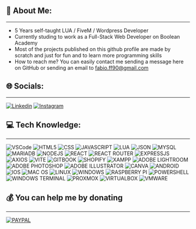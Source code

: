 ## 💫 About Me:
<hr>

- 5 Years self-taught LUA / FiveM / Wordpress Developer
- Currently studing to work as a Full-Stack Web Developer on Boolean Academy
- Most of the projects published on this github profile are made by scratch and just for fun and to learn more programming skills
- How to reach me? You can easily contact me sending a message here on GitHub or sending an email to fabio.ff90@gmail.com

## 🌐 Socials:
<hr>

[![Linkedin](https://img.shields.io/badge/LinkedIn-0077B5?style=for-the-badge&logo=linkedin&logoColor=white)](https://www.linkedin.com/in/fabioferrero90/) [![Instagram](https://img.shields.io/badge/Instagram-E4405F?style=for-the-badge&logo=instagram&logoColor=white)](https://www.instagram.com/realsly.jpg)

## 💻 Tech Knowledge:
<hr>

![VSCode](https://img.shields.io/badge/VSCode-0078D4?style=for-the-badge&logo=visual%20studio%20code&logoColor=white
) ![HTML5](https://img.shields.io/badge/HTML5-E34F26?style=for-the-badge&logo=html5&logoColor=white) ![CSS](https://img.shields.io/badge/CSS3-1572B6?style=for-the-badge&logo=css3&logoColor=white) ![JAVASCRIPT](https://img.shields.io/badge/JavaScript-323330?style=for-the-badge&logo=javascript&logoColor=F7DF1E) ![LUA](https://img.shields.io/badge/Lua-2C2D72?style=for-the-badge&logo=lua&logoColor=white) ![JSON](https://img.shields.io/badge/json-5E5C5C?style=for-the-badge&logo=json&logoColor=white) ![MYSQL](https://img.shields.io/badge/MySQL-005C84?style=for-the-badge&logo=mysql&logoColor=white) ![MARIADB](https://img.shields.io/badge/MariaDB-003545?style=for-the-badge&logo=mariadb&logoColor=white) ![NODEJS](https://img.shields.io/badge/Node%20js-339933?style=for-the-badge&logo=nodedotjs&logoColor=white) ![REACT](https://img.shields.io/badge/React-20232A?style=for-the-badge&logo=react&logoColor=61DAFB) ![REACT ROUTER](https://img.shields.io/badge/React_Router-CA4245?style=for-the-badge&logo=react-router&logoColor=white) ![EXPRESSJS](https://img.shields.io/badge/Express%20js-000000?style=for-the-badge&logo=express&logoColor=white) ![AXIOS](https://img.shields.io/badge/axios-671ddf?&style=for-the-badge&logo=axios&logoColor=white) ![VITE](https://img.shields.io/badge/Vite-B73BFE?style=for-the-badge&logo=vite&logoColor=FFD62E) ![GITBOOK](https://img.shields.io/badge/GitBook-7B36ED?style=for-the-badge&logo=gitbook&logoColor=white) ![SHOPIFY](https://img.shields.io/badge/shopify-8DB543?style=for-the-badge&logo=Shopify&logoColor=white) ![XAMPP](https://img.shields.io/badge/Xampp-F37623?style=for-the-badge&logo=xampp&logoColor=white) ![ADOBE LIGHTROOM](https://img.shields.io/badge/Adobe%20Lightroom-31A8FF?style=for-the-badge&logo=Adobe%20Lightroom&logoColor=white) ![ADOBE PHOTOSHOP](https://img.shields.io/badge/Adobe%20Photoshop-31A8FF?style=for-the-badge&logo=Adobe%20Photoshop&logoColor=black) ![ADOBE ILLUSTRATOR](https://img.shields.io/badge/Adobe%20Illustrator-FF9A00?style=for-the-badge&logo=adobe%20illustrator&logoColor=white) ![CANVA](https://img.shields.io/badge/Canva-%2300C4CC.svg?&style=for-the-badge&logo=Canva&logoColor=white) ![ANDROID](https://img.shields.io/badge/Android-3DDC84?style=for-the-badge&logo=android&logoColor=white) ![IOS](https://img.shields.io/badge/iOS-000000?style=for-the-badge&logo=ios&logoColor=white) ![MAC OS](https://img.shields.io/badge/mac%20os-000000?style=for-the-badge&logo=apple&logoColor=white) ![LINUX](https://img.shields.io/badge/Linux-FCC624?style=for-the-badge&logo=linux&logoColor=black) ![WINDOWS](https://img.shields.io/badge/Windows-0078D6?style=for-the-badge&logo=windows&logoColor=white) ![RASPBERRY PI](https://img.shields.io/badge/Raspberry%20Pi-A22846?style=for-the-badge&logo=Raspberry%20Pi&logoColor=white) ![POWERSHELL](https://img.shields.io/badge/powershell-5391FE?style=for-the-badge&logo=powershell&logoColor=white) ![WINDOWS TERMINAL](https://img.shields.io/badge/windows%20terminal-4D4D4D?style=for-the-badge&logo=windows%20terminal&logoColor=white) ![PROXMOX](https://img.shields.io/badge/Proxmox-E57000?style=for-the-badge&logo=proxmox&logoColor=white) ![VIRTUALBOX](https://img.shields.io/badge/VirtualBox-21416b?style=for-the-badge&logo=VirtualBox&logoColor=white) ![VMWARE](https://img.shields.io/badge/VMware-231f20?style=for-the-badge&logo=VMware&logoColor=white)

## 💰 You can help me by donating
<hr>

[![PAYPAL](https://img.shields.io/badge/PayPal-00457C?style=for-the-badge&logo=paypal&logoColor=white)](https://paypal.me/realslyjpg)
